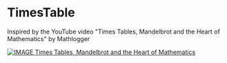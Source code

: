 # TimesTable
Inspired by the YouTube video "Times Tables, Mandelbrot and the Heart of Mathematics" by Mathlogger

[![IMAGE Times Tables, Mandelbrot and the Heart of Mathematics](https://img.youtube.com/vi/qhbuKbxJsk8/0.jpg)](https://www.youtube.com/watch?v=qhbuKbxJsk8)
